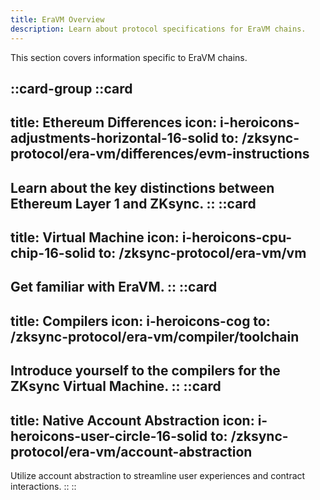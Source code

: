 ```yaml
---
title: EraVM Overview
description: Learn about protocol specifications for EraVM chains.
---
```


This section covers information specific to EraVM chains.

::card-group
  ::card
  ---
  title: Ethereum Differences
  icon: i-heroicons-adjustments-horizontal-16-solid
  to: /zksync-protocol/era-vm/differences/evm-instructions
  ---
  Learn about the key distinctions between Ethereum Layer 1 and ZKsync.
  ::
  ::card
  ---
  title: Virtual Machine
  icon: i-heroicons-cpu-chip-16-solid
  to: /zksync-protocol/era-vm/vm
  ---
  Get familiar with EraVM.
  ::
  ::card
  ---
  title: Compilers
  icon: i-heroicons-cog
  to: /zksync-protocol/era-vm/compiler/toolchain
  ---
  Introduce yourself to the compilers for the ZKsync Virtual Machine.
  ::
  ::card
  ---
  title: Native Account Abstraction
  icon: i-heroicons-user-circle-16-solid
  to: /zksync-protocol/era-vm/account-abstraction
  ---
  Utilize account abstraction to streamline user experiences and contract interactions.
  ::
::
